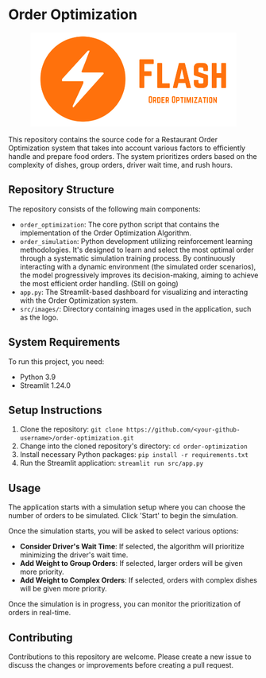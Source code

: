 # Order Optimization

<p align="center">
  <img src="./src/images/logo.png" alt="Order Optimization">
</p>

This repository contains the source code for a Restaurant Order Optimization system that takes into account various factors to efficiently handle and prepare food orders. The system prioritizes orders based on the complexity of dishes, group orders, driver wait time, and rush hours.

## Repository Structure

The repository consists of the following main components:

- `order_optimization`: The core python script that contains the implementation of the Order Optimization Algorithm.
- `order_simulation`: Python development utilizing reinforcement learning methodologies. It's designed to learn and select the most optimal order through a systematic simulation training process. By continuously interacting with a dynamic environment (the simulated order scenarios), the model progressively improves its decision-making, aiming to achieve the most efficient order handling. (Still on going)
- `app.py`: The Streamlit-based dashboard for visualizing and interacting with the Order Optimization system.
- `src/images/`: Directory containing images used in the application, such as the logo.

## System Requirements

To run this project, you need:

- Python 3.9
- Streamlit 1.24.0

## Setup Instructions

1. Clone the repository: `git clone https://github.com/<your-github-username>/order-optimization.git`
2. Change into the cloned repository's directory: `cd order-optimization`
3. Install necessary Python packages: `pip install -r requirements.txt`
4. Run the Streamlit application: `streamlit run src/app.py`

## Usage

The application starts with a simulation setup where you can choose the number of orders to be simulated. Click 'Start' to begin the simulation. 

Once the simulation starts, you will be asked to select various options:

- **Consider Driver's Wait Time**: If selected, the algorithm will prioritize minimizing the driver's wait time.
- **Add Weight to Group Orders**: If selected, larger orders will be given more priority.
- **Add Weight to Complex Orders**: If selected, orders with complex dishes will be given more priority.

Once the simulation is in progress, you can monitor the prioritization of orders in real-time.

## Contributing

Contributions to this repository are welcome. Please create a new issue to discuss the changes or improvements before creating a pull request.
